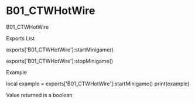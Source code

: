 # B01_CTWHotWire
B01_CTWHotWire


Exports List

exports['B01_CTWHotWire']:startMinigame()

exports['B01_CTWHotWire']:stopMinigame()

Example 

local example = exports['B01_CTWHotWire']:startMinigame()
print(example)

Value returned is a boolean
